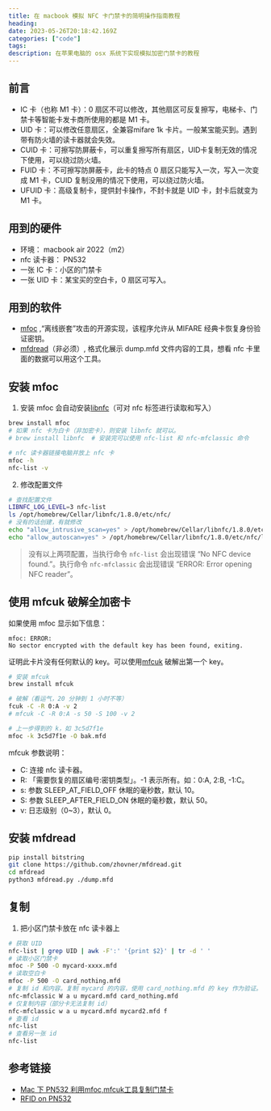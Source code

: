 ```yaml
---
title: 在 macbook 模拟 NFC 卡门禁卡的简明操作指南教程
heading: 
date: 2023-05-26T20:18:42.169Z
categories: ["code"]
tags: 
description: 在苹果电脑的 osx 系统下实现模拟加密门禁卡的教程
---
```


## 前言
- IC 卡（也称 M1 卡）：0 扇区不可以修改，其他扇区可反复擦写，电梯卡、门禁卡等智能卡发卡商所使用的都是 M1 卡。
- UID 卡：可以修改任意扇区，全兼容mifare 1k 卡片。一般某宝能买到。遇到带有防火墙的读卡器就会失效。
- CUID 卡：可擦写防屏蔽卡，可以重复擦写所有扇区，UID卡复制无效的情况下使用，可以绕过防火墙。
- FUID 卡：不可擦写防屏蔽卡，此卡的特点 0 扇区只能写入一次，写入一次变成 M1 卡，CUID 复制没用的情况下使用，可以绕过防火墙。
- UFUID 卡：高级复制卡，提供封卡操作，不封卡就是 UID 卡，封卡后就变为 M1 卡。

## 用到的硬件
- 环境： macbook air 2022（m2）
- nfc 读卡器： PN532
- 一张 IC 卡：小区的门禁卡
- 一张 UID 卡：某宝买的空白卡，0 扇区可写入。

## 用到的软件
- [mfoc](https://github.com/nfc-tools/mfoc)  ,“离线嵌套”攻击的开源实现，该程序允许从 MIFARE 经典卡恢复身份验证密钥。
- [mfdread](https://github.com/zhovner/mfdread)（非必须）, 格式化展示 dump.mfd 文件内容的工具，想看 nfc 卡里面的数据可以用这个工具。

## 安装 mfoc
1. 安装 mfoc 会自动安装[libnfc](https://github.com/nfc-tools/libnfc)（可对 nfc 标签进行读取和写入）
```bash
brew install mfoc
# 如果 nfc 卡为白卡（非加密卡），则安装 libnfc 就可以。
# brew install libnfc  # 安装完可以使用 nfc-list 和 nfc-mfclassic 命令

# nfc 读卡器链接电脑并放上 nfc 卡
mfoc -h
nfc-list -v
```

2. 修改配置文件

```bash
# 查找配置文件
LIBNFC_LOG_LEVEL=3 nfc-list
ls /opt/homebrew/Cellar/libnfc/1.8.0/etc/nfc/
# 没有的话创建，有就修改
echo "allow_intrusive_scan=yes" > /opt/homebrew/Cellar/libnfc/1.8.0/etc/nfc/libnfc.conf
echo "allow_autoscan=yes" > /opt/homebrew/Cellar/libnfc/1.8.0/etc/nfc/libnfc.conf
```
> 没有以上两项配置，当执行命令 `nfc-list` 会出现错误 “No NFC device found.”。执行命令 `nfc-mfclassic` 会出现错误 “ERROR: Error opening NFC reader”。


## 使用 mfcuk 破解全加密卡

如果使用 mfoc 显示如下信息：
```
mfoc: ERROR: 
No sector encrypted with the default key has been found, exiting.
```
证明此卡片没有任何默认的 key。可以使用[mfcuk](https://github.com/nfc-tools/mfcuk) 破解出第一个 key。

```bash
# 安装 mfcuk
brew install mfcuk

# 破解（看运气，20 分钟到 1 小时不等）
fcuk -C -R 0:A -v 2
# mfcuk -C -R 0:A -s 50 -S 100 -v 2

# 上一步得到的 k，如 3c5d7f1e
mfoc -k 3c5d7f1e -O bak.mfd
```

mfcuk 参数说明：
- C: 连接 nfc 读卡器。
- R: 「需要恢复的扇区编号:密钥类型」。-1 表示所有。如：0:A, 2:B, -1:C。
- s: 参数 SLEEP_AT_FIELD_OFF 休眠的毫秒数，默认 10。
- S: 参数 SLEEP_AFTER_FIELD_ON 休眠的毫秒数，默认 50。
- v: 日志级别（0~3），默认 0。


## 安装 mfdread
```bash
pip install bitstring
git clone https://github.com/zhovner/mfdread.git
cd mfdread
python3 mfdread.py ./dump.mfd
```


## 复制
1. 把小区门禁卡放在 nfc 读卡器上
```bash
# 获取 UID
nfc-list | grep UID | awk -F':' '{print $2}' | tr -d ' '
# 读取小区门禁卡
mfoc -P 500 -O mycard-xxxx.mfd
# 读取空白卡
mfoc -P 500 -O card_nothing.mfd
# 复制 id 和内容。复制 mycard 的内容，使用 card_nothing.mfd 的 key 作为验证。
nfc-mfclassic W a u mycard.mfd card_nothing.mfd
# 仅复制内容（部分卡无法复制 id）
nfc-mfclassic w a u mycard.mfd mycard2.mfd f
# 查看 id
nfc-list
# 查看另一张 id
nfc-list
```


## 参考链接
- [Mac 下 PN532 利用mfoc,mfcuk工具复制门禁卡](https://www.jianshu.com/p/d9ac226df5e4)
- [RFID on PN532](https://ya0guang.com/hack/rfid-on-rpi/)